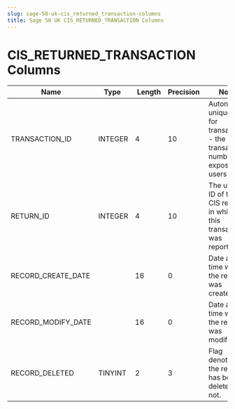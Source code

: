 ```yaml
---
slug: sage-50-uk-cis_returned_transaction-columns
title: Sage 50 UK CIS_RETURNED_TRANSACTION Columns
---
```

# CIS_RETURNED_TRANSACTION Columns

| Name | Type  |  Length | Precision  |  Notes  | Example |
| --- | --- | --- | --- | --- | --- |
| TRANSACTION_ID | INTEGER | 4 | 10 | Autonumber unique ID for transaction - the transaction number exposed to users |  |
| RETURN_ID | INTEGER | 4 | 10 | The unique ID of the CIS return in which this transaction was reported |  |
| RECORD_CREATE_DATE |  | 16 | 0 | Date and time when the record was created. |  |
| RECORD_MODIFY_DATE |  | 16 | 0 | Date and time when the record was modified. |  |
| RECORD_DELETED | TINYINT | 2 | 3 | Flag denoting if the record has been deleted or not. |  |
